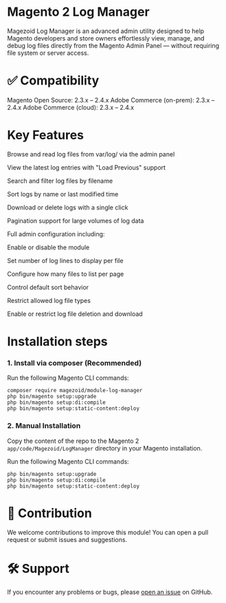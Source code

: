# Magento 2 Log Manager
Magezoid Log Manager is an advanced admin utility designed to help Magento developers and store owners effortlessly view, manage, and debug log files directly from the Magento Admin Panel — without requiring file system or server access.

# ✅ Compatibility

Magento Open Source: 2.3.x – 2.4.x
Adobe Commerce (on-prem): 2.3.x – 2.4.x
Adobe Commerce (cloud): 2.3.x – 2.4.x



# Key Features
Browse and read log files from var/log/ via the admin panel

View the latest log entries with "Load Previous" support

Search and filter log files by filename

Sort logs by name or last modified time

Download or delete logs with a single click

Pagination support for large volumes of log data

Full admin configuration including:

Enable or disable the module

Set number of log lines to display per file

Configure how many files to list per page

Control default sort behavior

Restrict allowed log file types

Enable or restrict log file deletion and download


# Installation  steps

### 1. Install via composer (Recommended)

Run the following Magento CLI commands:

```
composer require magezoid/module-log-manager
php bin/magento setup:upgrade
php bin/magento setup:di:compile
php bin/magento setup:static-content:deploy
```

### 2. Manual Installation

Copy the content of the repo to the Magento 2 `app/code/Magezoid/LogManager` directory in your Magento installation.

Run the following Magento CLI commands:
```
php bin/magento setup:upgrade
php bin/magento setup:di:compile
php bin/magento setup:static-content:deploy
```

# 🤝 Contribution

We welcome contributions to improve this module!
You can open a pull request or submit issues and suggestions.


# 🛠 Support

If you encounter any problems or bugs, please <a href="https://github.com/magezoid/module-log-manager/issues">open an issue</a> on GitHub.

